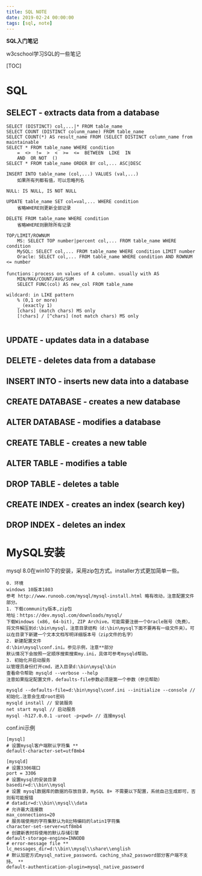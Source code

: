 ```yaml
---
title: SQL NOTE
date: 2019-02-24 00:00:00
tags: [sql, note]
---
```


**SQL入门笔记**

w3cschool学习SQL的一些笔记

<!--more-->

[TOC]

# SQL

## **SELECT** - extracts data from a database

```
SELECT (DISTINCT) col,...|* FROM table_name
SELECT COUNT (DISTINCT colunm_name) FROM table_name
SELECT COUNT(*) AS result_name FROM (SELECT DISTINCT column_name from maintainable
SELECT * FROM table_name WHERE condition
	=  <>  !=  >  <  >=  <=  BETWEEN  LIKE  IN
	AND  OR NOT  ()
SELECT * FROM table_name ORDER BY col,... ASC|DESC

INSERT INTO table_name (col,...) VALUES (val,...)
	如果所有列都有值，可以忽略列名
	
NULL: IS NULL, IS NOT NULL

UPDATE table_name SET col=val,... WHERE condition
	省略WHERE则更新全部记录
	
DELETE FROM table_name WHERE condition
	省略WHERE则删除所有记录
	
TOP/LIMIT/ROWNUM
	MS: SELECT TOP number|percent col,... FROM table_name WHERE condition
	MySQL: SELECT col,... FROM table_name WHERE condition LIMIT number
	Oracle: SELECT col,... FROM table_name WHERE condition AND ROWNUM <= number

functions：process on values of A column. usually with AS
	MIN/MAX/COUNT/AVG/SUM
	SELECT FUNC(col) AS new_col FROM table_name
	
wildcard: in LIKE pattern
	% (0,1 or more) 
	_ (exactly 1)
	[chars] (match chars) MS only
	[!chars] / [^chars] (not match chars) MS only
	

```



## **UPDATE** - updates data in a database
## **DELETE** - deletes data from a database
## **INSERT INTO** - inserts new data into a database
## **CREATE DATABASE** - creates a new database
## **ALTER DATABASE** - modifies a database
## **CREATE TABLE** - creates a new table
## **ALTER TABLE** - modifies a table
## **DROP TABLE** - deletes a table
## **CREATE INDEX** - creates an index (search key)
## **DROP INDEX** - deletes an index



# MySQL安装

mysql 8.0在win10下的安装，采用zip包方式。installer方式更加简单一些。

```
0. 环境
windows 10版本1803
参考 http://www.runoob.com/mysql/mysql-install.html 略有改动，注意配置文件部分。
1. 下载community版本,zip包
地址：https://dev.mysql.com/downloads/mysql/
下载Windows (x86, 64-bit), ZIP Archive。可能需要注册一个Oracle账号（免费）。
将文件解压到d:\bin\mysql，注意目录结构（d:\bin\mysql下面不要再有一级文件夹）。可以在目录下新建一个文本文档写明详细版本号（zip文件的名字）
2. 新建配置文件
d:\bin\mysql\conf.ini。参见示例，注意**部分
默认情况下会按照一定顺序搜索搜索my.ini，具体可参考mysqld帮助。
3. 初始化并启动服务
以管理员身份打开cmd，进入目录d:\bin\mysql\bin
查看命令帮助 mysqld --verbose --help
注意如果指定配置文件，defaults-file参数必须是第一个参数（参见帮助）

mysqld --defaults-file=d:\bin\mysql\conf.ini --initialize --console // 初始化.注意会生成root密码
mysqld install // 安装服务
net start mysql // 启动服务
mysql -h127.0.0.1 -uroot -p<pwd> // 连接mysql
```

conf.ini示例

```
[mysql]
# 设置mysql客户端默认字符集 **
default-character-set=utf8mb4
 
[mysqld]
# 设置3306端口
port = 3306
# 设置mysql的安装目录
basedir=d:\\bin\\mysql
# 设置 mysql数据库的数据的存放目录，MySQL 8+ 不需要以下配置，系统自己生成即可，否则有可能报错
# datadir=d:\\bin\\mysql\\data
# 允许最大连接数
max_connections=20
# 服务端使用的字符集默认为8比特编码的latin1字符集
character-set-server=utf8mb4
# 创建新表时将使用的默认存储引擎
default-storage-engine=INNODB
# error-message file **
lc_messages_dir=d:\\bin\\mysql\\share\\english
# 默认加密方式mysql_native_password。caching_sha2_password部分客户端不支持。 **
default-authentication-plugin=mysql_native_password
```

